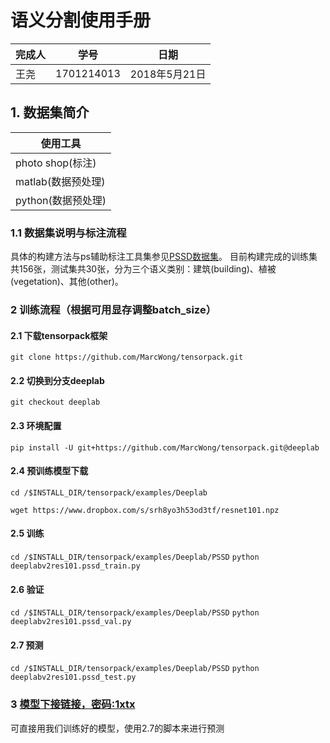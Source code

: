 # 语义分割使用手册

|完成人|学号|日期|
|---|---|---|
| 王尧 |1701214013|2018年5月21日|

## 1. 数据集简介
|使用工具|
|---|
|photo shop(标注)|
|matlab(数据预处理)|
|python(数据预处理)|

### 1.1 数据集说明与标注流程
具体的构建方法与ps辅助标注工具集参见[PSSD数据集](https://github.com/MarcWong/PSSD)。
目前构建完成的训练集共156张，测试集共30张，分为三个语义类别：建筑(building)、植被(vegetation)、其他(other)。

### 2 训练流程（根据可用显存调整batch_size）


#### 2.1 下载tensorpack框架

`git clone
https://github.com/MarcWong/tensorpack.git`

#### 2.2 切换到分支deeplab

`git checkout deeplab`

#### 2.3 环境配置

`pip install -U git+https://github.com/MarcWong/tensorpack.git@deeplab`

#### 2.4 预训练模型下载

`cd /$INSTALL_DIR/tensorpack/examples/Deeplab`

`wget https://www.dropbox.com/s/srh8yo3h53od3tf/resnet101.npz`

#### 2.5 训练

`cd /$INSTALL_DIR/tensorpack/examples/Deeplab/PSSD`
`python deeplabv2res101.pssd_train.py`

#### 2.6 验证

`cd /$INSTALL_DIR/tensorpack/examples/Deeplab/PSSD`
`python deeplabv2res101.pssd_val.py`

#### 2.7 预测

`cd /$INSTALL_DIR/tensorpack/examples/Deeplab/PSSD`
`python deeplabv2res101.pssd_test.py`

### 3 [模型下接链接，密码:1xtx](https://pan.baidu.com/s/17YdyuXywGIyYmfsAAd1plQ)
可直接用我们训练好的模型，使用2.7的脚本来进行预测

